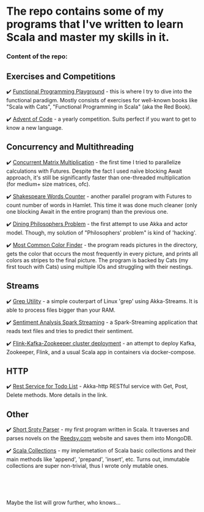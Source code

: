 # The repo contains some of my programs that I've written to learn Scala and master my skills in it.

### Content of the repo:


## Exercises and Competitions

:heavy_check_mark: [Functional Programming Playground](https://github.com/GeorgeII/scala-sandbox/tree/master/functional-programming) - this is where I try to 
dive into the functional paradigm. Mostly consists of exercises for well-known books like "Scala with Cats", "Functional Programming in Scala" (aka the Red Book).

:heavy_check_mark: [Advent of Code](https://github.com/GeorgeII/scala-sandbox/tree/master/advent-of-code) - a yearly competition. 
Suits perfect if you want to get to know a new language.


## Concurrency and Multithreading

:heavy_check_mark: [Concurrent Matrix Multiplication](https://github.com/GeorgeII/scala-sandbox/tree/master/concurrent-matrix-multiplication) - the first time I 
tried to parallelize calculations with Futures. Despite the fact I used naïve blocking Await approach, it's still be significantly faster than one-threaded 
multiplication (for medium+ size matrices, ofc).

:heavy_check_mark: [Shakespeare Words Counter](https://github.com/GeorgeII/scala-sandbox/tree/master/shakespeare-words-counter) - another parallel program 
with Futures to count number of words in Hamlet. This time it was done much cleaner (only one blocking Await in the entire program) than the previous one.

:heavy_check_mark: [Dining Philosophers Problem](https://github.com/GeorgeII/scala-sandbox/tree/master/dining-philosophers-problem) - the first attempt to use 
Akka and actor model. Though, my solution of "Philosophers' problem" is kind of 'hacking'.

:heavy_check_mark: [Most Common Color Finder](https://github.com/GeorgeII/scala-sandbox/tree/master/most-common-color-finder) - the program reads pictures in the 
directory, gets the color that occurs the most frequently in every picture, and prints all colors as stripes to the final picture. The program is backed by Cats 
(my first touch with Cats) using multiple IOs and struggling with their nestings.


## Streams

:heavy_check_mark: [Grep Utility](https://github.com/GeorgeII/scala-sandbox/tree/master/grep-utility) - a simple couterpart of Linux 'grep' using Akka-Streams. 
It is able to process files bigger than your RAM.

:heavy_check_mark: [Sentiment Analysis Spark Streaming](https://github.com/GeorgeII/scala-sandbox/tree/master/sentiment-analysis-spark-streaming) - a 
Spark-Streaming application that reads text files and tries to predict their sentiment.

:heavy_check_mark: [Flink-Kafka-Zookeeper cluster deployment](https://github.com/GeorgeII/scala-sandbox/tree/master/flink-kafka-tweets-flow) - an attempt to 
deploy Kafka, Zookeeper, Flink, and a usual Scala app in containers via docker-compose.


## HTTP

:heavy_check_mark: [Rest Service for Todo List](https://github.com/GeorgeII/scala-sandbox/tree/master/REST-service-TODO-list) - Akka-http RESTful service with 
Get, Post, Delete methods. More details in the link.


## Other

:heavy_check_mark: [Short Sroty Parser](https://github.com/GeorgeII/scala-sandbox/tree/master/short-story-parser) - my first program written in Scala. 
It traverses and parses novels on the [Reedsy.com](https://blog.reedsy.com/creative-writing-prompts/contests/) website and saves them into MongoDB.

:heavy_check_mark: [Scala Collections](https://github.com/GeorgeII/scala-sandbox/tree/master/collections-implementation) - my implemetation of Scala basic 
collections and their main methods like 'append', 'prepand', 'insert', etc. Turns out, immutable collections are super non-trivial, thus I wrote only mutable ones.

<br />
<br />
<br />

Maybe the list will grow further, who knows...
